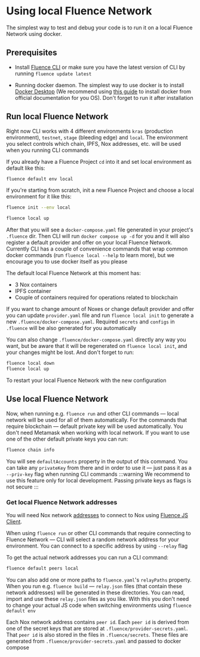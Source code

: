 # Using local Fluence Network

The simplest way to test and debug your code is to run it on a local Fluence Network using docker.

## Prerequisites

- Install [Fluence CLI](https://github.com/fluencelabs/fluence-cli) or make sure you have the latest version of CLI by running `fluence update latest`

- Running docker daemon. The simplest way to use docker is to install [Docker Desktop](https://docs.docker.com/desktop/) (We recommend using [this guide](https://docs.docker.com/desktop/) to install docker from official documentation for you OS). Don't forget to run it after installation


## Run local Fluence Network

Right now CLI works with 4 different environments `kras` (production environment), `testnet`, `stage` (bleeding edge) and `local`. The environment you select controls which chain, IPFS, Nox addresses, etc. will be used when you running CLI commands 

If you already have a Fluence Project `cd` into it and set local environment as default like this:
```sh
fluence default env local
``` 
If you're starting from scratch, init a new Fluence Project and choose a local environment for it like this:
```sh
fluence init --env local
```

```sh
fluence local up
```

After that you will see a `docker-compose.yaml` file generated in your project's `.fluence` dir. Then CLI will run `docker compose up -d` for you and it will also register a default provider and offer on your local Fluence Network. Currently CLI has a couple of convenience commands that wrap common docker commands (run `fluence local --help` to learn more), but we encourage you to use docker itself as you please

The default local Fluence Network at this moment has:
- 3 Nox containers
- IPFS container
- Couple of containers required for operations related to blockchain

If you want to change amount of Noxes or change default provider and offer you can update `provider.yaml` file and run `fluence local init` to generate a new `.fluence/docker-compose.yaml`. Required `secrets` and `configs` in `.fluence` will be also generated for you automatically

You can also change `.fluence/docker-compose.yaml` directly any way you want, but be aware that it will be regenerated on `fluence local init`, and your changes might be lost.
And don't forget to run:
```sh
fluence local down
fluence local up
```
To restart your local Fluence Network with the new configuration

## Use local Fluence Network

Now, when running e.g. `fluence run` and other CLI commands — local network will be used for all of them automatically. For the commands that require blockchain — default private key will be used automatically. You don't need Metamask when working with local network. If you want to use one of the other default private keys you can run:
```sh
fluence chain info
```
You will see `defaultAccounts` property in the output of this command. You can take any `privateKey` from there and in order to use it — just pass it as a `--priv-key` flag when running CLI commands
:::warning
We recommend to use this feature only for local development. Passing private keys as flags is not secure
:::

### Get local Fluence Network addresses

You will need Nox network [addresses](https://multiformats.io/multiaddr/) to connect to Nox using [Fluence JS Client](./js-client/1-js-client.md).

When using `fluence run` or other CLI commands that require connecting to Fluence Network — CLI will select a random network address for your environment. You can connect to a specific address by using `--relay` flag

To get the actual network addresses you can run a CLI command:
```sh
fluence default peers local
```

You can also add one or more paths to `fluence.yaml`'s `relayPaths` property. When you run e.g. `fluence build` — `relay.json` files (that contain these network addresses) will be generated in these directories. You can read, import and use these `relay.json` files as you like. With this you don't need to change your actual JS code when switching environments using `fluence default env`

Each Nox network address contains `peer id`. Each `peer id` is derived from one of the secret keys that are stored at `.fluence/provider-secrets.yaml`. That `peer id` is also stored in the files in `.fluence/secrets`. These files are generated from `.fluence/provider-secrets.yaml` and passed to docker compose
